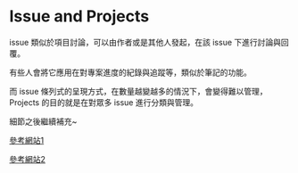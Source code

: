 # Issue and Projects

issue 類似於項目討論，可以由作者或是其他人發起，在該 issue 下進行討論與回覆。

有些人會將它應用在對專案進度的紀錄與追蹤等，類似於筆記的功能。

而 issue 條列式的呈現方式，在數量越變越多的情況下，會變得難以管理， Projects 的目的就是在對眾多 issue 進行分類與管理。

細節之後繼續補充~

[參考網站1](https://dotblogs.com.tw/wellwind/2016/09/16/github-projects-using-kanban)

[參考網站2](http://www.ruanyifeng.com/blog/2017/08/issue.html)

